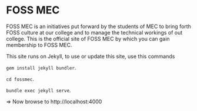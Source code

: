 # FOSS MEC

FOSS MEC is an initiatives put forward by the students of MEC to bring forth FOSS culture at our college and to manage the technical workings of out college. This is the official site of FOSS MEC by which you can gain membership to FOSS MEC. 

This site runs on Jekyll, to use or update this site, use this commands

 `gem install jekyll bundler`.
 
 `cd fossmec`.
 
 `bundle exec jekyll serve`.
 
 => Now browse to http://localhost:4000
